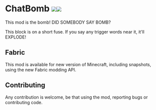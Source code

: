 # ChatBomb [![](http://cf.way2muchnoise.eu/full_chat-bomb_downloads.svg)![](http://cf.way2muchnoise.eu/versions/chat-bomb.svg)](https://minecraft.curseforge.com/projects/chatbomb)

This mod is the bomb! DID SOMEBODY SAY BOMB?

This block is on a short fuse. If you say any trigger words near it, it'll EXPLODE!

## Fabric

This mod is available for new version of Minecraft, including snapshots, using the new Fabric modding API.

## Contributing
Any contribution is welcome, be that using the mod, reporting bugs or contributing code.
